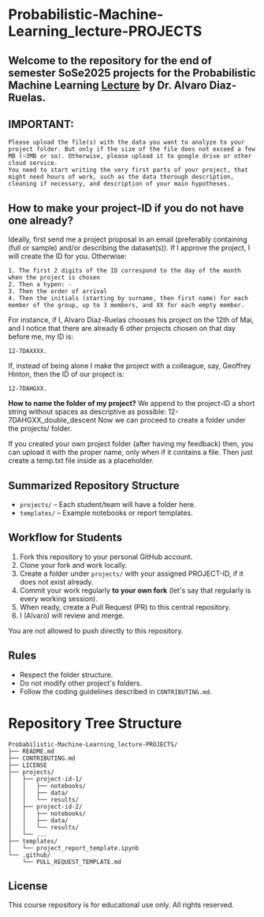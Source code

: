 # Probabilistic-Machine-Learning_lecture-PROJECTS

## Welcome to the repository for the end of semester SoSe2025 projects for the Probabilistic Machine Learning [Lecture](https://github.com/IvaroEkel/Probabilistic-Machine-Learning_Lecture/) by Dr. Alvaro Diaz-Ruelas.

## IMPORTANT: 
    Please upload the file(s) with the data you want to analyze to your project folder. But only if the size of the file does not exceed a few MB (~3MB or so). Otherwise, please upload it to google drive or other cloud service. 
    You need to start writing the very first parts of your project, that might need hours of work, such as the data thorough description, cleaning if necessary, and description of your main hypotheses. 


## **How to make your project-ID if you do not have one already?**
Ideally, first send me a project proposal in an email (preferably containing (full or sample) and/or describing the dataset(s)). If I approve the project, I will create the ID for you.
Otherwise:

    1. The first 2 digits of the ID correspond to the day of the month when the project is chosen
    2. Then a hypen: -
    3. Then the order of arrival
    4. Then the initials (starting by surname, then first name) for each member of the group, up to 3 members, and XX for each empty member.

For instance, if I, Alvaro Diaz-Ruelas chooses his project on the 12th of Mai, and I notice that there are already 6 other projects chosen on that day before me, my ID is: 

    12-7DAXXXX.

If, instead of being alone I make the project with a colleague, say, Geoffrey Hinton, then the ID of our project is: 

    12-7DAHGXX.

**How to name the folder of my project?** We append to the project-ID a short string without spaces as descriptive as possible: 12-7DAHGXX_double_descent
Now we can proceed to create a folder under the projects/ folder.

If you created your own project folder (after having my feedback) then, you can upload it with the proper name, only when if it contains a file. Then just create a temp.txt file inside as a placeholder. 
    
## Summarized Repository Structure
- `projects/` – Each student/team will have a folder here.
- `templates/` – Example notebooks or report templates.

## Workflow for Students
1. Fork this repository to your personal GitHub account.
2. Clone your fork and work locally.
3. Create a folder under `projects/` with your assigned PROJECT-ID, if it does not exist already.
4. Commit your work regularly **to your own fork** (let's say that regularly is every working session).
5. When ready, create a Pull Request (PR) to this central repository.
6. I (Alvaro) will review and merge.

You are not allowed to push directly to this repository.

## Rules
- Respect the folder structure.
- Do not modify other project's folders.
- Follow the coding guidelines described in `CONTRIBUTING.md`.


# Repository Tree Structure

    Probabilistic-Machine-Learning_lecture-PROJECTS/
    ├── README.md
    ├── CONTRIBUTING.md
    ├── LICENSE
    ├── projects/
    │   ├── project-id-1/
    │   │   ├── notebooks/
    │   │   ├── data/
    │   │   └── results/
    │   ├── project-id-2/
    │   │   ├── notebooks/
    │   │   ├── data/
    │   │   └── results/
    │   └── ...
    ├── templates/
    │   └── project_report_template.ipynb
    └── .github/
        └── PULL_REQUEST_TEMPLATE.md


## License
This course repository is for educational use only. All rights reserved.
